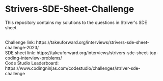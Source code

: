 # Strivers-SDE-Sheet-Challenge

This repository contains my solutions to the questions in Striver's SDE sheet.

<br>
Challenge link: https://takeuforward.org/interviews/strivers-sde-sheet-challenge-2023/ <br>
SDE sheet link: https://takeuforward.org/interviews/strivers-sde-sheet-top-coding-interview-problems/ <br>
Code Studio Leaderboard: https://www.codingninjas.com/codestudio/challenges/striver-sde-challenge
